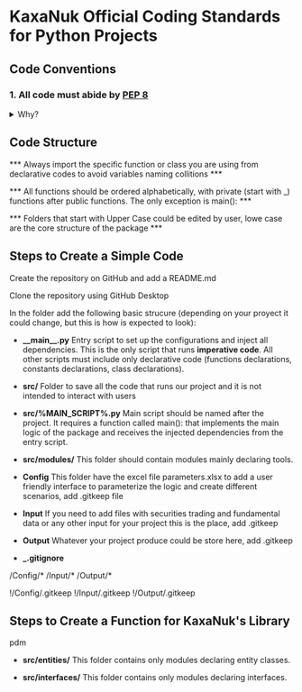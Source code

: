# KaxaNuk Official Coding Standards for Python Projects

## Code Conventions

### 1. All code must abide by [PEP 8](https://peps.python.org/pep-0008/)



<details>
<summary>Why?</summary>

As the official standard for all Python internal libraries, it has become the de-facto standard for most serious open-source Python libraries and projects.    

</details>


<!-- Project Structure -->

## Code Structure

*** Always import the specific function or class you are using from declarative codes to avoid variables naming collitions ***

*** All functions should be ordered alphabetically, with private (start with _) functions after public functions. The only exception is main(): ***

*** Folders that start with Upper Case could be edited by user, lowe case are the core structure of the package ***

## Steps to Create a Simple Code

Create the repository on GitHub and add a README.md

Clone the repository using GitHub Desktop

In the folder add the following basic strucure (depending on your proyect it could change, but this is how is expected to look):

* **\_\_main__.py** Entry script to set up the configurations and inject all dependencies. This is the only script that runs **imperative code**. All other scripts must include only declarative code (functions declarations, constants declarations, class declarations).

* **src/** Folder to save all the code that runs our project and it is not intended to interact with users

* **src/%MAIN_SCRIPT%.py** Main script should be named after the project. It requires a function called main(): that implements the main logic of the package and receives the injected dependencies from the entry script.

* **src/modules/** This folder should contain modules mainly declaring tools.

* **Config** This folder have the excel file parameters.xlsx to add a user friendly interface to parameterize the logic and create different scenarios, add .gitkeep file

* **Input** If you need to add files with securities trading and fundamental data or any other input for your project this is the place, add .gitkeep

* **Output** Whatever your project produce could be store here, add .gitkeep

 * **\_\.gitignore**

/Config/*
/Input/*
/Output/*

!/Config/.gitkeep
!/Input/.gitkeep
!/Output/.gitkeep

## Steps to Create a Function for KaxaNuk's Library

pdm

* **src/entities/** This folder contains only modules declaring entity classes.

* **src/interfaces/** This folder contains only modules declaring interfaces.


